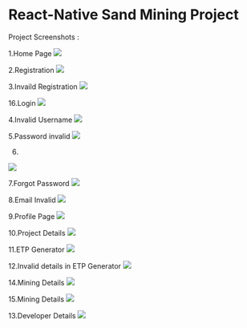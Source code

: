 # React-Native Sand Mining Project

Project Screenshots : 

1.Home Page
![](Screenshot_20191229-184235.png)

2.Registration
![](Screenshot_20191229-184243.png)

3.Invaild Registration
![](Screenshot_20191229-184248.png)

16.Login
![](Screenshot_20191229-215816.png)

4.Invalid Username
![](Screenshot_20191229-184308.png)

5.Password invalid
![](Screenshot_20191229-184321.png)

6.
![](Screenshot_20191229-184328.png)

7.Forgot Password
![](Screenshot_20191229-184332.png)

8.Email Invalid
![](Screenshot_20191229-184351.png)

9.Profile Page
![](Screenshot_20191229-184404.png)

10.Project Details
![](Screenshot_20191229-184408.png)

11.ETP Generator
![](Screenshot_20191229-184413.png)

12.Invalid details in ETP Generator
![](Screenshot_20191229-184418.png)

14.Mining Details
![](Screenshot_20191229-184433.png)

15.Mining Details
![](Screenshot_20191229-184438.png)

13.Developer Details
![](Screenshot_20191229-184424.png)
